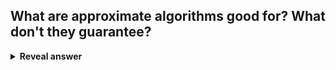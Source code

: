 ## What are approximate algorithms good for? What don't they guarantee?
<details>
<summary><b>Reveal answer</b></summary>
Getting near optimal solutions to hard problems in reasonable time.<br>They don't guarantee the optimal solution!
</details>
